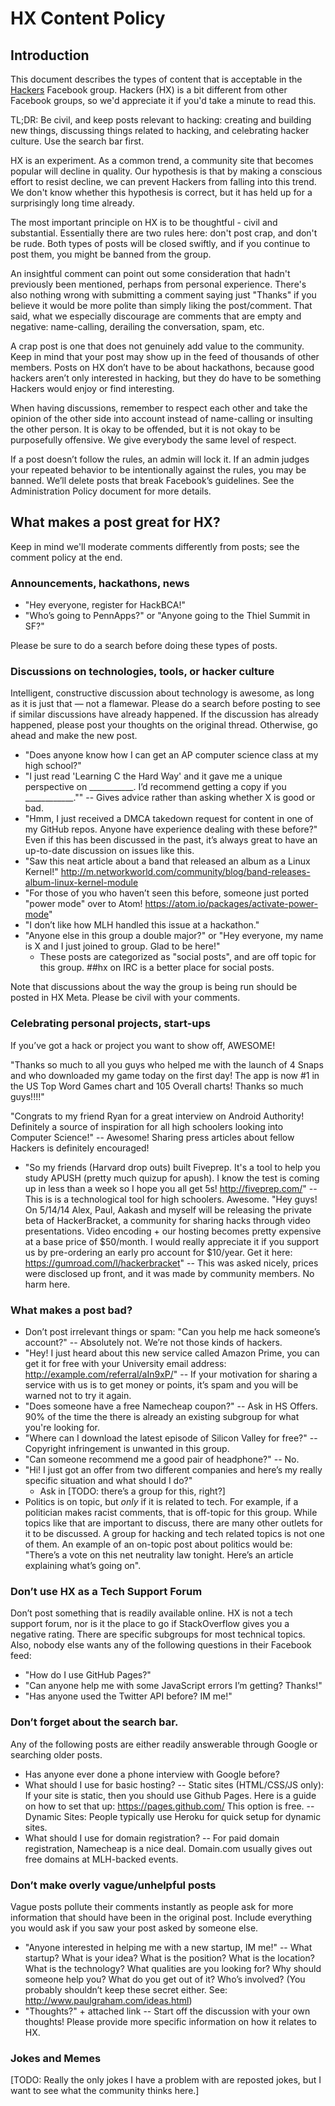 # HX Content Policy

## Introduction

This document describes the types of content that is acceptable in the [Hackers](https://www.facebook.com/groups/wearehx/) Facebook group. Hackers (HX) is a bit different from other Facebook groups, so we'd appreciate it if you'd take a minute to read this.

TL;DR: Be civil, and keep posts relevant to hacking: creating and building new things, discussing things related to hacking, and celebrating hacker culture. Use the search bar first.

HX is an experiment. As a common trend, a community site that becomes popular will decline in quality. Our hypothesis is that by making a conscious effort to resist decline, we can prevent Hackers from falling into this trend.  We don't know whether this hypothesis is correct, but it has held up for a surprisingly long time already.

The most important principle on HX is to be thoughtful - civil and substantial.  Essentially there are two rules here: don't post crap, and don't be rude. Both types of posts will be closed swiftly, and if you continue to post them, you might be banned from the group.

An insightful comment can point out some consideration that hadn't previously been mentioned, perhaps from personal experience.  There's also nothing wrong with submitting a comment saying just "Thanks" if you believe it would be more polite than simply liking the post/comment.  That said, what we especially discourage are comments that are empty and negative: name-calling, derailing the conversation, spam, etc.

A crap post is one that does not genuinely add value to the community. Keep in mind that your post may show up in the feed of thousands of other members.  Posts on HX don’t have to be about hackathons, because good hackers aren’t only interested in hacking, but they do have to be something Hackers would enjoy or find interesting.

When having discussions, remember to respect each other and take the opinion of the other side  into account instead of name-calling or insulting the other person. It is okay to be offended, but it is not okay to be purposefully offensive.  We give everybody the same level of respect.

If a post doesn’t follow the rules, an admin will lock it. If an admin judges your repeated behavior to be intentionally against the rules, you may be banned. We’ll delete posts that break Facebook’s guidelines. See the Administration Policy document for more details.

## What makes a post great for HX?

Keep in mind we'll moderate comments differently from posts; see the comment policy at the end.

### Announcements, hackathons, news

- "Hey everyone, register for HackBCA!"
- "Who’s going to PennApps?" or "Anyone going to the Thiel Summit in SF?"

Please be sure to do a search before doing these types of posts.

### Discussions on technologies, tools, or hacker culture

Intelligent, constructive discussion about technology is awesome, as long as it is just that — not a flamewar. Please do a search before posting to see if similar discussions have already happened. If the discussion has already happened, please post your thoughts on the original thread. Otherwise, go ahead and make the new post.

- "Does anyone know how I can get an AP computer science class at my high school?"
- "I just read 'Learning C the Hard Way' and it gave me a unique perspective on ___________.  I’d recommend getting a copy if you ____________.""
-- Gives advice rather than asking whether X is good or bad.
- "Hmm, I just received a DMCA takedown request for content in one of my GitHub repos. Anyone have experience dealing with these before?"
Even if this has been discussed in the past, it’s always great to have an up-to-date discussion on issues like this.
- "Saw this neat article about a band that released an album as a Linux Kernel!" http://m.networkworld.com/community/blog/band-releases-album-linux-kernel-module
- "For those of you who haven’t seen this before, someone just ported "power mode" over to Atom! https://atom.io/packages/activate-power-mode"
- "I don’t like how MLH handled this issue at a hackathon."
- "Anyone else in this group a double major?" or "Hey everyone, my name is X and I just joined to group. Glad to be here!"
  - These posts are categorized as "social posts", and are off topic for this group. ##hx on IRC is a better place for social posts.

Note that discussions about the way the group is being run should be posted in HX Meta. Please be civil with your comments.

### Celebrating personal projects, start-ups

If you’ve got a hack or project you want to show off, AWESOME!

"Thanks so much to all you guys who helped me with the launch of 4 Snaps and who downloaded my game today on the first day! The app is now #1 in the US Top Word Games chart and 105 Overall charts! Thanks so much guys!!!!"

"Congrats to my friend Ryan for a great interview on Android Authority! Definitely a source of inspiration for all high schoolers looking into Computer Science!"
-- Awesome! Sharing press articles about fellow Hackers is definitely encouraged!
- "So my friends (Harvard drop outs) built Fiveprep. It's a tool to help you study APUSH (pretty much quizup for apush). I know the test is coming up in less than a week so I hope you all get 5s! http://fiveprep.com/"
-- This is is a technological tool for high schoolers. Awesome.
"Hey guys! On 5/14/14 Alex, Paul, Aakash and myself will be releasing the private beta of HackerBracket, a community for sharing hacks through video presentations. Video encoding + our hosting becomes pretty expensive at a base price of $50/month. I would really appreciate it if you support us by pre-ordering an early pro account for $10/year. Get it here: https://gumroad.com/l/hackerbracket"
-- This was asked nicely, prices were disclosed up front, and it was made by community members. No harm here.

### What makes a post bad?

- Don’t post irrelevant things or spam: "Can you help me hack someone’s account?"
-- Absolutely not. We’re not those kinds of hackers.
- "Hey!  I just heard about this new service called Amazon Prime, you can get it for free with your University email address: http://example.com/referral/aIn9xP/"
-- If your motivation for sharing a service with us is to get money or points, it’s spam and you will be warned not to try it again.
- "Does someone have a free Namecheap coupon?"
-- Ask in HS Offers. 90% of the time the there is already an existing subgroup for what you're looking for.
- "Where can I download the latest episode of Silicon Valley for free?"
-- Copyright infringement is unwanted in this group.
- "Can someone recommend me a good pair of headphone?"
-- No.
- "Hi! I just got an offer from two different companies and here’s my really specific situation and what should I do?"
  - Ask in [TODO: there’s a group for this, right?]
- Politics is on topic, but *only* if it is related to tech. For example, if a politician makes racist comments, that is off-topic for this group. While topics like that are important to discuss, there are many other outlets for it to be discussed. A group for hacking and tech related topics is not one of them. An example of an on-topic post about politics would be: "There’s a vote on this net neutrality law tonight. Here’s an article explaining what’s going on".

### Don’t use HX as a Tech Support Forum

Don’t post something that is readily available online. HX is not a tech support forum, nor is it the place to go if StackOverflow gives you a negative rating.  There are specific subgroups for most technical topics. Also, nobody else wants any of the following questions in their Facebook feed:
- "How do I use GitHub Pages?"
- "Can anyone help me with some JavaScript errors I’m getting? Thanks!"
- "Has anyone used the Twitter API before? IM me!"

### Don’t forget about the search bar.

Any of the following posts are either readily answerable through Google or searching older posts.
- Has anyone ever done a phone interview with Google before?
- What should I use for basic hosting?
-- Static sites (HTML/CSS/JS only): If your site is static, then you should use Github Pages. Here is a guide on how to set that up: https://pages.github.com/ This option is free.
-- Dynamic Sites: People typically use Heroku for quick setup for dynamic sites.
- What should I use for domain registration?
-- For paid domain registration, Namecheap is a nice deal. Domain.com usually gives out free domains at MLH-backed events.

### Don’t make overly vague/unhelpful posts

Vague posts pollute their comments instantly as people ask for more information that should have been in the original post. Include everything you would ask if you saw your post asked by someone else.
- "Anyone interested in helping me with a new startup, IM me!"
-- What startup? What is your idea? What is the position? What is the location? What is the technology? What qualities are you looking for? Why should someone help you? What do you get out of it? Who’s involved? (You probably shouldn’t keep these secret either. See: http://www.paulgraham.com/ideas.html)
- "Thoughts?" + attached link
-- Start off the discussion with your own thoughts! Please provide more specific information on how it relates to HX.

### Jokes and Memes

[TODO: Really the only jokes I have a problem with are reposted jokes, but I want to see what the community thinks here.]

